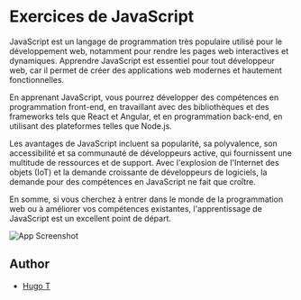 # Exercices de JavaScript

JavaScript est un langage de programmation très populaire utilisé pour le développement web, notamment pour rendre les pages web interactives et dynamiques. Apprendre JavaScript est essentiel pour tout développeur web, car il permet de créer des applications web modernes et hautement fonctionnelles.

En apprenant JavaScript, vous pourrez développer des compétences en programmation front-end, en travaillant avec des bibliothèques et des frameworks tels que React et Angular, et en programmation back-end, en utilisant des plateformes telles que Node.js.

Les avantages de JavaScript incluent sa popularité, sa polyvalence, son accessibilité et sa communauté de développeurs active, qui fournissent une multitude de ressources et de support. Avec l'explosion de l'Internet des objets (IoT) et la demande croissante de développeurs de logiciels, la demande pour des compétences en JavaScript ne fait que croître.

En somme, si vous cherchez à entrer dans le monde de la programmation web ou à améliorer vos compétences existantes, l'apprentissage de JavaScript est un excellent point de départ.

![App Screenshot](https://i0.wp.com/www.jeremysmola.com/wp-content/uploads/2019/04/cropped-logo-javascript-logo-png-transparent-1.png?ssl=1)



## Author

- [Hugo T](https://www.github.com/HugoTby)
